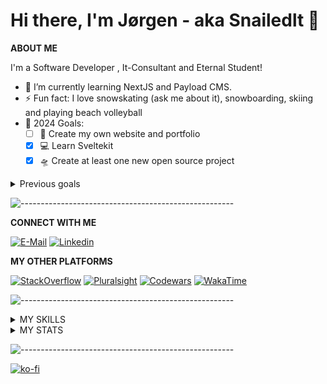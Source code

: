 # Hi there, I'm Jørgen - aka Snailedlt 👋

**ABOUT ME**

I'm a Software Developer , It-Consultant and Eternal Student!

- 🌱 I’m currently learning NextJS and Payload CMS.
- ⚡ Fun fact: I love snowskating (ask me about it), snowboarding, skiing and playing beach volleyball
- 🥅 2024 Goals:
  - [ ] 📄 Create my own website and portfolio
  - [x] 💻 Learn Sveltekit
  - [x] 🛸 Create at least one new open source project

<details>
  <summary>Previous goals</summary>
  
- 🥅 2023 Goals:
  - [ ] 📄 Create my own website and portfolio
  - [x] 💻 Learn Django
  - [x] 💻 Learn the basics of Rust
  - [ ] 💻 Learn Sveltekit
  - [x] 🛸 Create at least one new open source project

- 🥅 2022 Goals:
  - [ ] 🎮 Learn Game Development (Love2D, Unreal/Unity/Godot, Blender)
  - [ ] 💻 Become proficient with C#
  - [x] 💻 Become proficient with Svelte and NodeJS
  - [x] 🛸 Contribute more to Open Source projects
  - [ ] 📄 Create my own website and portfolio

</details>

![-----------------------------------------------------](https://raw.githubusercontent.com/andreasbm/readme/master/assets/lines/aqua.png)

**CONNECT WITH ME**

[<img title="E-Mail" height=50px src="https://mailmeteor.com/logos/assets/SVG/Gmail_Logo.svg" />][mail]
[<img title="Linkedin" height=50px src="https://cdn.jsdelivr.net/gh/devicons/devicon/icons/linkedin/linkedin-original.svg" />][linkedin]

**MY OTHER PLATFORMS**

[<img title="StackOverflow" height=50px src="https://upload.wikimedia.org/wikipedia/commons/e/ef/Stack_Overflow_icon.svg" />][stackoverflow]
[<img title="Pluralsight" height=50px src="https://user-images.githubusercontent.com/43886029/184349691-bc76017d-1548-4663-8aad-8c1415b99f27.svg" />][pluralsight]
[<img title="Codewars" height=50px src="https://www.codewars.com/packs/assets/logo.f607a0fb.svg" />][codewars]
[<img title="WakaTime" height=50px src="https://user-images.githubusercontent.com/43886029/193454699-4bd4e5d2-4dfb-4093-bd2a-35915fe0daf4.svg" />][wakatime]

![-----------------------------------------------------](https://raw.githubusercontent.com/andreasbm/readme/master/assets/lines/aqua.png)

<details>
  <summary>MY SKILLS</summary>

  <div align="center">
    <i
      >Languages, Frameworks and Databases are ordered by proficiency (highest
      to lowest)</i
    >
  </div>

  <div align="center"><h3>Languages</h3></div>
  <table align="center" width="400px">
    <tbody>
      <tr valign="top">
        <td width="80px" align="center">
          <span
            ><sup><b>JavaScript</b></sup></span
          ><br />
          <img
            alt="JavaScript"
            title="JavaScript"
            width="50px"
            src="https://cdn.jsdelivr.net/gh/devicons/devicon/icons/javascript/javascript-original.svg"
          />
        </td>
        <td width="80px" align="center">
          <span
            ><sup><b>TypeScript</b></sup></span
          ><br />
          <img
            alt="TypeScript"
            title="TypeScript"
            width="50px"
            src="https://cdn.jsdelivr.net/gh/devicons/devicon/icons/typescript/typescript-original.svg"
          />
        </td>
        <td width="80px" align="center">
          <span
            ><sup><b>Groovy</sup></b></span
          ><br />
          <img
            alt="Groovy"
            title="Groovy"
            width="50px"
            src="https://cdn.jsdelivr.net/gh/devicons/devicon/icons/groovy/groovy-original.svg"
          />
        </td>
        <td width="80px" align="center">
          <span
            ><sup><b>Java</sup></b></span
          ><br />
          <img
            alt="Java"
            title="Java"
            width="50px"
            src="https://cdn.jsdelivr.net/gh/devicons/devicon/icons/java/java-original.svg"
          />
        </td>
        <td width="80px" align="center">
          <span
            ><sup><b>Python</sup></b></span
          ><br />
          <img
            alt="Python"
            title="Python"
            width="50px"
            src="https://cdn.jsdelivr.net/gh/devicons/devicon/icons/python/python-original.svg"
          />
        </td>
      </tr>
      <tr valign="top">
        <td width="80px" align="center">
          <span
            ><sup><b>Bash</sup></b></span
          ><br />
          <img
            alt="Bash"
            title="Bash"
            width="50px"
            src="https://cdn.jsdelivr.net/gh/devicons/devicon/icons/bash/bash-original.svg"
          />
        </td>
        <td width="80px" align="center">
          <span
            ><sup><b>HTML5</sup></b></span
          ><br />
          <img
            alt="HTML5"
            title="HTML5"
            width="50px"
            src="https://cdn.jsdelivr.net/gh/devicons/devicon/icons/html5/html5-original.svg"
          />
        </td>
        <td width="80px" align="center">
          <span
            ><sup><b>CSS3</sup></b></span
          ><br />
          <img
            alt="CSS3"
            title="CSS3"
            width="50px"
            src="https://cdn.jsdelivr.net/gh/devicons/devicon/icons/css3/css3-original.svg"
          />
        </td>
        <td width="80px" align="center">
          <span
            ><sup><b>Kotlin</sup></b></span
          ><br />
          <img
            alt="Kotlin"
            title="Kotlin"
            width="50px"
            src="https://cdn.jsdelivr.net/gh/devicons/devicon/icons/kotlin/kotlin-original.svg"
          />
        </td>
        <td width="80px" align="center">
          <span
            ><sup><b>PHP</sup></b></span
          ><br />
          <img
            alt="PHP"
            title="PHP"
            width="50px"
            src="https://cdn.jsdelivr.net/gh/devicons/devicon/icons/php/php-original.svg"
          />
        </td>
      </tr>
      <tr>
        <td width="100rem" align="center">
          <span
            ><sup><b>C#</sup></b></span
          ><br />
          <img
            alt="C#"
            title="C#"
            width="50px"
            src="https://cdn.jsdelivr.net/gh/devicons/devicon/icons/csharp/csharp-original.svg"
          />
        </td>
        <td width="80px" align="center">
          <span
            ><sup><b>Lua</sup></b></span
          ><br />
          <img
            alt="Lua"
            title="Lua"
            width="50px"
            src="https://cdn.jsdelivr.net/gh/devicons/devicon/icons/lua/lua-original.svg"
          />
        </td>
      </tr>
    </tbody>
  </table>

  <div align="center"><h3>Frameworks and Libraries</h3></div>
  <table align="center" width="400px">
    <tbody>
      <tr valign="top">
        <td width="80px" align="center">
          <span
            ><sup><b>Svelte</sup></b></span
          ><br />
          <img
            alt="Svelte"
            title="Svelte"
            width="50px"
            src="https://cdn.jsdelivr.net/gh/devicons/devicon/icons/svelte/svelte-original.svg"
          />
        </td>
        <td width="80px" align="center">
          <span
            ><sup><b>Next.js</sup></b></span
          ><br />
          <img
            alt="Next.js"
            title="Next.js"
            width="50px"
            src="https://cdn.jsdelivr.net/gh/devicons/devicon@latest/icons/nextjs/nextjs-original.svg"
          />
        </td>
        <td width="80px" align="center">
          <span
            ><sup><b>Django</sup></b></span
          ><br />
          <img
            alt="Django"
            title="Django"
            width="50px"
            src="https://cdn.jsdelivr.net/gh/devicons/devicon/icons/django/django-plain.svg"
          />
        </td>
        <td width="80px" align="center">
          <span
            ><sup><b>Node.js</sup></b></span
          ><br />
          <img
            alt="Node.js"
            title="Node.js"
            width="50px"
            src="https://cdn.jsdelivr.net/gh/devicons/devicon/icons/nodejs/nodejs-original.svg"
          />
        </td>
        <td width="80px" align="center">
          <span
            ><sup><b>FastAPI</sup></b></span
          ><br />
          <img
            alt="FastAPI"
            title="FastAPI"
            width="50px"
            src="https://cdn.jsdelivr.net/gh/devicons/devicon/icons/fastapi/fastapi-original.svg"
          />
        </td>
      </tr>
      <tr valign="top">
        <td width="80px" align="center">
          <span
            ><sup><b>Discord.js</sup></b></span
          ><br />
          <img
            alt="Discord.js"
            title="Discord.js"
            width="50px"
            src="https://cdn.jsdelivr.net/gh/devicons/devicon/icons/discordjs/discordjs-original.svg"
          />
        </td>
        <td width="80px" align="center">
          <span
            ><sup><b>Vue</sup></b></span
          ><br />
          <img
            alt="Vue"
            title="Vue"
            width="50px"
            src="https://cdn.jsdelivr.net/gh/devicons/devicon/icons/vuejs/vuejs-original.svg"
          />
        </td>
        <td width="80px" align="center">
          <span
            ><sup><b>Laravel</sup></b></span
          ><br />
          <img
            alt="Laravel"
            title="Laravel"
            width="50px"
            src="https://cdn.jsdelivr.net/gh/devicons/devicon/icons/laravel/laravel-original.svg"
          />
        </td>
        <td width="80px" align="center">
          <span
            ><sup><b>React</sup></b></span
          ><br />
          <img
            alt="React"
            title="React"
            width="50px"
            src="https://cdn.jsdelivr.net/gh/devicons/devicon/icons/react/react-original.svg"
          />
        </td>
        <td width="80px" align="center">
          <span
            ><sup><b>Meteor</sup></b></span
          ><br />
          <img
            alt="Meteor"
            title="Meteor"
            width="50px"
            src="https://cdn.jsdelivr.net/gh/devicons/devicon/icons/meteor/meteor-original.svg"
          />
        </td>
      </tr>
    </tbody>
  </table>

  <div align="center"><h3>Databases</h3></div>
  <table align="center" width="400px">
    <tbody>
      <tr valign="top">
        <td width="80px" align="center">
          <span
            ><sup><b>Azure SQL Database</sup></b></span
          ><br />
          <img
            alt="Azure SQL Database"
            title="Azure SQL Database"
            width="50px"
            src="https://code.benco.io/icon-collection/azure-docs/sql-database.svg"
          />
        </td>
        <td width="80px" align="center">
          <span
            ><sup><b>MariaDB</sup></b></span
          ><br />
          <img
            alt="MariaDB"
            title="MariaDB"
            width="50px"
            src="https://mariadb.com/wp-content/uploads/2019/11/mariadb-logo-vertical_blue.svg"
          />
        </td>
        <td width="80px" align="center">
          <span
            ><sup><b>MySQL</sup></b></span
          ><br />
          <img
            alt="MySQL"
            title="MySQL"
            width="50px"
            src="https://cdn.jsdelivr.net/gh/devicons/devicon/icons/mysql/mysql-original.svg"
          />
        </td>
        <td width="80px" align="center">
          <span
            ><sup><b>PostgreSQL</sup></b></span
          ><br />
          <img
            alt="PostgreSQL"
            title="PostgreSQL"
            width="50px"
            src="https://cdn.jsdelivr.net/gh/devicons/devicon/icons/postgresql/postgresql-original.svg"
          />
        </td>
        <td width="80px" align="center">
          <span
            ><sup><b>SQLite</sup></b></span
          ><br />
          <img
            alt="SQLite"
            title="SQLite"
            width="50px"
            src="https://cdn.jsdelivr.net/gh/devicons/devicon/icons/sqlite/sqlite-original.svg"
          />
        </td>
      </tr>
      <tr>
        <td width="80px" align="center">
          <span
            ><sup><b>MongoDB</sup></b></span
          ><br />
          <img
            alt="MongoDB"
            title="MongoDB"
            width="50px"
            src="https://cdn.jsdelivr.net/gh/devicons/devicon/icons/mongodb/mongodb-original.svg"
          />
        </td>
      </tr>
    </tbody>
  </table>

  <div align="center"><h3>IDE's and Code Editors</h3></div>
  <table align="center" width="400px">
    <tbody>
      <tr valign="top">
        <td width="80px" align="center">
          <span
            ><sup><b>VSCode</sup></b></span
          ><br />
          <img
            align="bottom"
            alt="Visual Studio Code"
            title="Visual Studio Code"
            width="50px"
            src="https://cdn.jsdelivr.net/gh/devicons/devicon/icons/vscode/vscode-original.svg"
          />
        </td>
        <td width="80px" align="center">
          <span
            ><sup><b>Android Studio</sup></b></span
          ><br />
          <img
            align="bottom"
            alt="Android Studio"
            title="Android Studio"
            width="50px"
            src="https://cdn.jsdelivr.net/gh/devicons/devicon/icons/androidstudio/androidstudio-original.svg"
          />
        </td>
        <td width="80px" align="center">
          <span
            ><sup><b>PHPStorm</sup></b></span
          ><br />
          <img
            align="bottom"
            alt="PHPStorm"
            title="PHPStorm"
            width="50px"
            src="https://cdn.freebiesupply.com/logos/large/2x/phpstorm-1-logo-svg-vector.svg"
          />
        </td>
        <td width="80px" align="center">
          <span
            ><sup><b>IntelliJ</sup></b></span
          ><br />
          <img
            alt="IntelliJ"
            title="IntelliJ"
            width="50px"
            src="https://cdn.freebiesupply.com/logos/large/2x/intellij-idea-1-logo-svg-vector.svg"
          />
        </td>
        <td width="80px" align="center">
          <span
            ><sup><b>WebStorm</sup></b></span
          ><br />
          <img
            align="bottom"
            alt="WebStorm"
            title="WebStorm"
            width="50px"
            src="https://raw.githubusercontent.com/devicons/devicon/ef4f985f582054dfb1f52edac014bd3e011a327c/icons/webstorm/webstorm-original.svg"
          />
        </td>
      </tr>
      <tr valign="top">
        <td width="80px" align="center">
          <span
            ><sup><b>Netbeans</sup></b></span
          ><br />
          <img
            alt="Netbeans"
            title="Netbeans"
            width="50px"
            src="https://upload.wikimedia.org/wikipedia/commons/9/98/Apache_NetBeans_Logo.svg"
          />
        </td>
        <td width="80px" align="center">
          <span
            ><sup><b>Visual Studio</sup></b></span
          ><br />
          <img
            alt="Visual Studio"
            title="Visual Studio"
            width="50px"
            src="https://cdn.jsdelivr.net/gh/devicons/devicon/icons/visualstudio/visualstudio-plain.svg"
          />
        </td>
      </tr>
    </tbody>
  </table>

  <div align="center"><h3>Tools</h3></div>
  <table align="center" width="400px">
    <tbody>
      <tr valign="top">
        <td width="80px" align="center">
          <span
            ><sup><b>Git</sup></b></span
          ><br />
          <img
            alt="Git"
            title="Git"
            width="50px"
            src="https://cdn.jsdelivr.net/gh/devicons/devicon/icons/git/git-original.svg"
          />
        </td>
        <td width="80px" align="center">
          <span
            ><sup><b>GitHub</sup></b></span
          ><br />
          <picture
            ><source
              media="(prefers-color-scheme: dark)"
              srcset="
                https://user-images.githubusercontent.com/43886029/180790910-37fc43da-eb83-4db6-9079-469fe83be1d5.svg
              " />
            <img
              alt="GitHub"
              title="GitHub"
              width="50px"
              src="https://cdn.jsdelivr.net/gh/devicons/devicon/icons/github/github-original.svg"
          /></picture>
        </td>
        <td width="80px" align="center">
          <span
            ><sup><b>GitLab</sup></b></span
          ><br />
          <img
            alt="GitLab"
            title="GitLab"
            width="50px"
            src="https://cdn.jsdelivr.net/gh/devicons/devicon/icons/gitlab/gitlab-original.svg"
          />
        </td>
        <td width="80px" align="center">
          <span
            ><sup><b>BitBucket</sup></b></span
          ><br />
          <img
            alt="BitBucket"
            title="BitBucket"
            width="50px"
            src="https://cdn.jsdelivr.net/gh/devicons/devicon/icons/bitbucket/bitbucket-original.svg"
          />
        </td>
        <td width="80px" align="center">
          <span
            ><sup><b>Azure DevOps</sup></b></span
          ><br />
          <img
            alt="Azure DevOps"
            title="Azure DevOps"
            width="50px"
            src="https://cdn.jsdelivr.net/npm/simple-icons@3.13.0/icons/azuredevops.svg"
          />
        </td>
      </tr>
      <tr valign="top">
        <td width="80px" align="center">
          <span
            ><sup><b>Azure</sup></b></span
          ><br />
          <img
            alt="Azure"
            title="Azure"
            width="50px"
            src="https://cdn.jsdelivr.net/gh/devicons/devicon/icons/azure/azure-original.svg"
          />
        </td>
        <td width="80px" align="center">
          <span
            ><sup><b>Azure Data Factory</sup></b></span
          ><br />
          <img
            alt="Azure Data Factory"
            title="Azure Data Factory"
            width="50px"
            src="https://code.benco.io/icon-collection/azure-docs/data-factory.svg"
          />
        </td>
        <td width="80px" align="center">
          <span
            ><sup><b>Azure Logic Apps</sup></b></span
          ><br />
          <img
            alt="Azure Logic Apps"
            title="Azure Logic Apps"
            width="50px"
            src="https://code.benco.io/icon-collection/azure-docs/logic-apps.svg"
          />
        </td>
        <td width="80px" align="center">
          <span
            ><sup><b>Power BI</sup></b></span
          ><br />
          <img
            alt="Power BI"
            title="Power BI"
            width="50px"
            src="https://powerbi.microsoft.com/pictures/application-logos/svg/powerbi.svg"
          />
        </td>
        <td width="80px" align="center">
          <span
            ><sup><b>Jira</sup></b></span
          ><br />
          <img
            alt="Jira"
            title="Jira"
            width="50px"
            src="https://cdn.jsdelivr.net/gh/devicons/devicon/icons/jira/jira-original.svg"
          />
        </td>
      </tr>
      <tr valign="top">
        <td width="80px" align="center">
          <span
            ><sup><b>Confluence</sup></b></span
          ><br />
          <img
            alt="Confluence"
            title="Confluence"
            width="50px"
            src="https://cdn.jsdelivr.net/gh/devicons/devicon/icons/confluence/confluence-original.svg"
          />
        </td>
        <td width="80px" align="center">
          <span
            ><sup><b>Trello</sup></b></span
          ><br />
          <img
            alt="Trello"
            title="Trello"
            width="50px"
            src="https://cdn.jsdelivr.net/gh/devicons/devicon/icons/trello/trello-plain.svg"
          />
        </td>
        <td width="80px" align="center">
          <span
            ><sup><b>IFTTT</sup></b></span
          ><br />
          <img
            alt="IFTTT"
            title="IFTTT"
            width="50px"
            src="https://cdn.jsdelivr.net/gh/devicons/devicon/icons/ifttt/ifttt-original.svg"
          />
        </td>
        <td width="80px" align="center">
          <span
            ><sup><b>Jenkins</sup></b></span
          ><br />
          <img
            alt="Jenkins"
            title="Jenkins"
            width="50px"
            src="https://raw.githubusercontent.com/devicons/devicon/1119b9f84c0290e0f0b38982099a2bd027a48bf1/icons/jenkins/jenkins-original.svg"
          />
        </td>
        <td width="80px" align="center">
          <span
            ><sup><b>Maven</sup></b></span
          ><br />
          <img
            alt="Maven"
            title="Maven"
            width="50px"
            src="https://user-images.githubusercontent.com/43886029/158700244-8b9a5dd1-53e8-4ea5-a0d5-3727094a35d6.svg"
          />
        </td>
      </tr>
    </tbody>
  </table>

  <div align="center"><h3>Operating Systems</h3></div>
  <table align="center" width="400px">
    <tbody>
      <tr valign="top">
        <td width="80px" align="center">
          <span
            ><sup><b>Windows 10</sup></b></span
          ><br />
          <img
            alt="Windows 10"
            title="Windows 10"
            width="50px"
            src="https://upload.wikimedia.org/wikipedia/commons/4/48/Windows_logo_-_2012_%28dark_blue%29.svg"
          />
        </td>
        <td width="80px" align="center">
          <span
            ><sup><b>Linux</sup></b></span
          ><br />
          <img
            alt="Linux"
            title="Linux"
            width="50px"
            src="https://cdn.jsdelivr.net/gh/devicons/devicon/icons/linux/linux-original.svg"
          />
        </td>
        <td width="80px" align="center">
          <span
            ><sup><b>Ubuntu</sup></b></span
          ><br />
          <img
            alt="Ubuntu"
            title="Ubuntu"
            width="50px"
            src="https://cdn.jsdelivr.net/gh/devicons/devicon/icons/ubuntu/ubuntu-plain.svg"
          />
        </td>
      </tr>
    </tbody>
  </table>

  <div align="center"><h3>Game Development</h3></div>
  <table align="center" width="400px">
    <tbody>
      <tr valign="top">
        <td width="80px" align="center">
          <span
            ><sup><b>Godot</sup></b></span
          ><br />
          <img
            alt="Godot"
            title="Godot"
            width="50px"
            src="https://cdn.jsdelivr.net/gh/devicons/devicon/icons/godot/godot-original.svg"
          />
        </td>
        <td width="80px" align="center">
          <span
            ><sup><b>Unity</sup></b></span
          ><br />
          <img
            alt="Unity"
            title="Unity"
            width="50px"
            src="https://cdn.jsdelivr.net/gh/devicons/devicon/icons/unity/unity-original.svg"
          />
        </td>
        <td width="80px" align="center">
          <span
            ><sup><b>LOVE2D</sup></b></span
          ><br />
          <img
            alt="LOVE2D"
            title="LOVE2D"
            width="50px"
            src="https://user-images.githubusercontent.com/43886029/169504610-658aacdf-ee9c-41f3-aad2-5eebaa3f5d26.png"
          />
        </td>
      </tr>
    </tbody>
  </table>
</details>

<details>
  <summary>MY STATS</summary>

<div align="center">

_Check out [my wakatime profile](https://wakatime.com/@Snailedlt) to see more stats_

<img width="50%" alt="Snailedlt's GitHub Stats" src="https://github-readme-stats.vercel.app/api?username=Snailedlt&&theme=react-dark&show_icons=true&hide_border=true&bg_color=0d1117&title_color=22eded&icon_color=22eded&text_color=cacaca&color=22eded&border_radius=0&count_private=true" />

  <!--START_SECTION:waka-->
![Code Time](http://img.shields.io/badge/Code%20Time-1%2C309%20hrs-blue)

![Profile Views](http://img.shields.io/badge/Profile%20Views-11-blue)

![Lines of code](https://img.shields.io/badge/From%20Hello%20World%20I%27ve%20Written-28.2%20million%20lines%20of%20code-blue)

**I'm an Early 🐤** 

```text
🌞 Morning                5465 commits        █████░░░░░░░░░░░░░░░░░░░░   18.60 % 
🌆 Daytime                15953 commits       ██████████████░░░░░░░░░░░   54.28 % 
🌃 Evening                5878 commits        █████░░░░░░░░░░░░░░░░░░░░   20.00 % 
🌙 Night                  2092 commits        ██░░░░░░░░░░░░░░░░░░░░░░░   07.12 % 
```
📅 **I'm Most Productive on Friday** 

```text
Monday                   5372 commits        █████░░░░░░░░░░░░░░░░░░░░   18.28 % 
Tuesday                  4477 commits        ████░░░░░░░░░░░░░░░░░░░░░   15.23 % 
Wednesday                5989 commits        █████░░░░░░░░░░░░░░░░░░░░   20.38 % 
Thursday                 4563 commits        ████░░░░░░░░░░░░░░░░░░░░░   15.53 % 
Friday                   7031 commits        ██████░░░░░░░░░░░░░░░░░░░   23.92 % 
Saturday                 665 commits         █░░░░░░░░░░░░░░░░░░░░░░░░   02.26 % 
Sunday                   1291 commits        █░░░░░░░░░░░░░░░░░░░░░░░░   04.39 % 
```


📊 **This Week I Spent My Time On** 

```text
💬 Programming Languages: 
No Activity Tracked This Week

🔥 Editors: 
No Activity Tracked This Week

💻 Operating System: 
No Activity Tracked This Week
```


 Last Updated on 19/11/2024 12:47:11 UTC
<!--END_SECTION:waka-->

</div>
</details>

![-----------------------------------------------------](https://raw.githubusercontent.com/andreasbm/readme/master/assets/lines/aqua.png)

[![ko-fi](https://ko-fi.com/img/githubbutton_sm.svg)](https://ko-fi.com/H2H0GY0OU)

<!-- Socials links -->

[linkedin]: https://www.linkedin.com/in/jorgenkh/
[mail]: mailto:jorgenkalsnes.hagen@gmail.com
[pluralsight]: https://app.pluralsight.com/profile/jorgenh
[stackoverflow]: https://stackoverflow.com/users/12206312
[codewars]: https://www.codewars.com/users/Snailedlt
[wakatime]: https://wakatime.com/@Snailedlt
